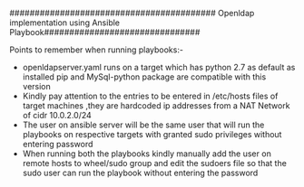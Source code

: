 ######################################### Openldap implementation using Ansible Playbook###############################

Points to remember when running playbooks:-
- openldapserver.yaml runs on a target which has python 2.7 as default as installed pip and MySql-python package
  are compatible with this version
- Kindly pay attention to the entries to be entered in /etc/hosts files of target machines ,they are hardcoded 
  ip addresses from a NAT Network of cidr 10.0.2.0/24
- The user on ansible server will be the same user that will run the playbooks on respective targets with granted
  sudo privileges without entering password
- When running both the playbooks kindly manually add the user on remote hosts to wheel/sudo group and edit the
  sudoers file so that the sudo user can run the playbook without entering the password
 
